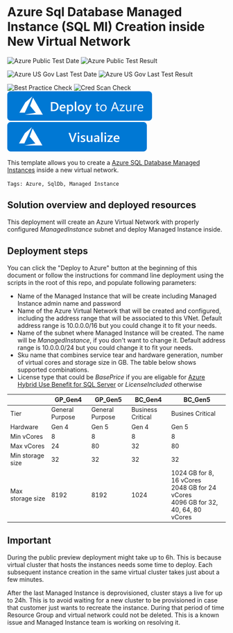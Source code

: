 # Azure Sql Database Managed Instance (SQL MI) Creation inside New Virtual Network

![Azure Public Test Date](https://azurequickstartsservice.blob.core.windows.net/badges/101-sqlmi-new-vnet/PublicLastTestDate.svg)
![Azure Public Test Result](https://azurequickstartsservice.blob.core.windows.net/badges/101-sqlmi-new-vnet/PublicDeployment.svg)

![Azure US Gov Last Test Date](https://azurequickstartsservice.blob.core.windows.net/badges/101-sqlmi-new-vnet/FairfaxLastTestDate.svg)
![Azure US Gov Last Test Result](https://azurequickstartsservice.blob.core.windows.net/badges/101-sqlmi-new-vnet/FairfaxDeployment.svg)

![Best Practice Check](https://azurequickstartsservice.blob.core.windows.net/badges/101-sqlmi-new-vnet/BestPracticeResult.svg)
![Cred Scan Check](https://azurequickstartsservice.blob.core.windows.net/badges/101-sqlmi-new-vnet/CredScanResult.svg)
[![Deploy To Azure](https://raw.githubusercontent.com/Azure/azure-quickstart-templates/master/1-CONTRIBUTION-GUIDE/images/deploytoazure.svg?sanitize=true)](https://portal.azure.com/#create/Microsoft.Template/uri/https%3A%2F%2Fraw.githubusercontent.com%2FAzure%2Fazure-quickstart-templates%2Fmaster%2F101-sqlmi-new-vnet%2Fazuredeploy.json)  [![Visualize](https://raw.githubusercontent.com/Azure/azure-quickstart-templates/master/1-CONTRIBUTION-GUIDE/images/visualizebutton.svg?sanitize=true)](http://armviz.io/#/?load=https%3A%2F%2Fraw.githubusercontent.com%2FAzure%2Fazure-quickstart-templates%2Fmaster%2F101-sqlmi-new-vnet%2Fazuredeploy.json)

This template allows you to create a [Azure SQL Database Managed Instances](https://docs.microsoft.com/en-us/azure/sql-database/sql-database-managed-instance) inside a new virtual network.

`Tags: Azure, SqlDb, Managed Instance`

## Solution overview and deployed resources

This deployment will create an Azure Virtual Network with properly configured _ManagedInstance_ subnet and deploy Managed Instance inside.

## Deployment steps

You can click the "Deploy to Azure" button at the beginning of this document or follow the instructions for command line deployment using the scripts in the root of this repo, and populate following parameters:
 - Name of the Managed Instance that will be create including Managed Instance admin name and password
 - Name of the Azure Virtual Network that will be created and configured, including the address range that will be associated to this VNet. Default address range is 10.0.0.0/16 but you could change it to fit your needs.
 - Name of the subnet where Managed Instance will be created. The name will be _ManagedInstance_, if you don't want to change it. Default address range is 10.0.0.0/24 but you could change it to fit your needs.
 - Sku name that combines service tear and hardware generation, number of virtual cores and storage size in GB. The table below shows supported combinations.
 - License type that could be _BasePrice_ if you are eligable for [Azure Hybrid Use Benefit for SQL Server](https://azure.microsoft.com/en-us/pricing/hybrid-benefit/) or _LicenseIncluded_ otherwise

||GP_Gen4|GP_Gen5|BC_Gen4|BC_Gen5|
|----|------|-----|------|-----|
|Tier|General Purpose|General Purpose|Business Critical|Busines Critical|
|Hardware|Gen 4|Gen 5|Gen 4|Gen 5|
|Min vCores|8|8|8|8|
|Max vCores|24|80|32|80|
|Min storage size|32|32|32|32|
|Max storage size|8192|8192|1024|1024 GB for 8, 16 vCores<br/>2048 GB for 24 vCores<br/>4096 GB for 32, 40, 64, 80 vCores|

## Important

During the public preview deployment might take up to 6h. This is because virtual cluster that hosts the instances needs some time to deploy. Each subsequent instance creation in the same virtual cluster takes just about a few minutes.

After the last Managed Instance is deprovisioned, cluster stays a live for up to 24h. This is to avoid waiting for a new cluster to be provisioned in case that customer just wants to recreate the instance. During that period of time Resource Group and virtual network could not be deleted. This is a known issue and Managed Instance team is working on resolving it.




